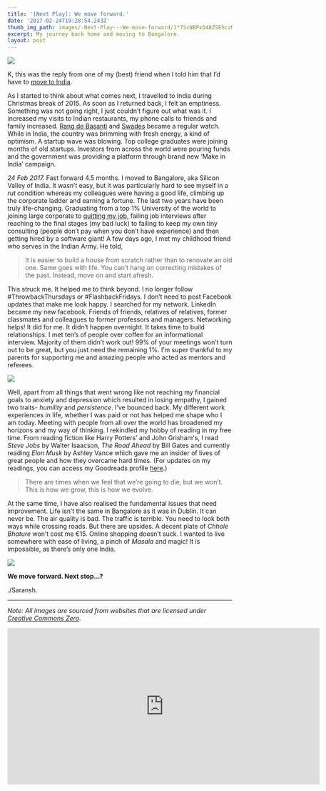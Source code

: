 ```yaml
---
title: '[Next Play]: We move forward.'
date: '2017-02-24T19:28:54.243Z'
thumb_img_path: images/-Next-Play---We-move-forward/1*7ScNBPxO48ZSEhczMZpLdw.jpeg
excerpt: My journey back home and moving to Bangalore.
layout: post
---
```

![](/images/-Next-Play---We-move-forward/1*7ScNBPxO48ZSEhczMZpLdw.jpeg)

K, this was the reply from one of my (best) friend when I told him that I’d have to [move to India](https://medium.com/saranshs-notebook/https-saranshagarwal-co-this-ride-ends-here-c4403ba0873?source=collection_home---2------4----------------).

As I started to think about what comes next, I travelled to India during Christmas break of 2015. As soon as I returned back, I felt an emptiness. Something was not going right, I just couldn’t figure out what was it. I increased my visits to Indian restaurants, my phone calls to friends and family increased. [Rang de Basanti](http://www.imdb.com/title/tt0405508/?ref_=fn_al_tt_1) and [Swades](http://www.imdb.com/title/tt0367110/?ref_=nv_sr_1) became a regular watch. While in India, the country was brimming with fresh energy, a kind of optimism. A startup wave was blowing. Top college graduates were joining months of old startups. Investors from across the world were pouring funds and the government was providing a platform through brand new ‘Make in India’ campaign.

*24 Feb 2017.* Fast forward 4.5 months. I moved to Bangalore, aka Silicon Valley of India. It wasn’t easy, but it was particularly hard to see myself in a *rut* condition whereas my colleagues were having a good life, climbing up the corporate ladder and earning a fortune. The last two years have been truly life-changing. Graduating from a top 1% University of the world to joining large corporate to [quitting my job](https://medium.com/saranshs-notebook/un-employed-and-frustrated-8472e75ccc9f?source=collection_home---2------6----------------), failing job interviews after reaching to the final stages (my bad luck) to failing to keep my own tiny consulting (people don’t pay when you don’t have experience) and then getting hired by a software giant! A few days ago, I met my childhood friend who serves in the Indian Army. He told,

> It is easier to build a house from scratch rather than to renovate an old one. Same goes with life. You can’t hang on correcting mistakes of the past. Instead, move on and start afresh.

This struck me. It helped me to think beyond. I no longer follow #ThrowbackThursdays or #FlashbackFridays. I don’t need to post Facebook updates that make me look happy. I searched for my network. LinkedIn became my new facebook. Friends of friends, relatives of relatives, former classmates and colleagues to former professors and managers. Networking helps! It did for me. It didn’t happen overnight. It takes time to build relationships. I met ten’s of people over coffee for an informational interview. Majority of them didn’t work out! 99% of your meetings won’t turn out to be great, but you just need the remaining 1%. I’m super thankful to my parents for supporting me and amazing people who acted as mentors and referees.

![](/images/-Next-Play---We-move-forward/1*kzCrPkJ6gvMP2lxt21gqlQ.jpeg)

Well, apart from all things that went wrong like not reaching my financial goals to anxiety and depression which resulted in losing empathy, I gained two traits- *humility* and *persistence*. I’ve bounced back. My different work experiences in life, whether I was paid or not has helped me shape who I am today. Meeting with people from all over the world has broadened my horizons and my way of thinking. I rekindled my hobby of reading in my free time. From reading fiction like Harry Potters’ and John Grisham's, I read *Steve Jobs* by Walter Isaacson, *The Road Ahead* by Bill Gates and currently reading *Elon Musk* by Ashley Vance which gave me an insider of lives of great people and how they overcame hard times. (For updates on my readings, you can access my Goodreads profile [here](https://www.goodreads.com/saranshag).)

> There are times when we feel that we’re going to die, but we won’t. This is how we grow, this is how we evolve.

At the same time, I have also realised the fundamental issues that need improvement. Life isn’t the same in Bangalore as it was in Dublin. It can never be. The air quality is bad. The traffic is terrible. You need to look both ways while crossing roads. But there are upsides. A decent plate of *Chhole Bhature* won’t cost me €15. Online shopping doesn’t suck. I wanted to live somewhere with ease of living, a pinch of *Masala* and magic! It is impossible, as there’s only one India.

![](/images/-Next-Play---We-move-forward/1*O7qRCountv20wKG9ameO-A.jpeg)

**We move forward. Next stop…?**

./Saransh.

* * *

*Note: All images are sourced from websites that are licensed under* [*Creative Commons Zero*](https://creativecommons.org/publicdomain/zero/1.0/)*.*

<iframe src="https://upscri.be/70d8e7?as_embed=true" width="700" height="350" frameborder="0" scrolling="no"></iframe>
